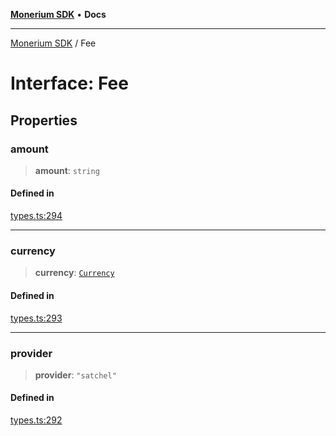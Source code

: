 [**Monerium SDK**](../README.md) • **Docs**

***

[Monerium SDK](../README.md) / Fee

# Interface: Fee

## Properties

### amount

> **amount**: `string`

#### Defined in

[types.ts:294](https://github.com/monerium/js-monorepo/blob/294e3704bc2735fba770b1d2fbba8f31f3bfa306/packages/sdk/src/types.ts#L294)

***

### currency

> **currency**: [`Currency`](../enumerations/Currency.md)

#### Defined in

[types.ts:293](https://github.com/monerium/js-monorepo/blob/294e3704bc2735fba770b1d2fbba8f31f3bfa306/packages/sdk/src/types.ts#L293)

***

### provider

> **provider**: `"satchel"`

#### Defined in

[types.ts:292](https://github.com/monerium/js-monorepo/blob/294e3704bc2735fba770b1d2fbba8f31f3bfa306/packages/sdk/src/types.ts#L292)
